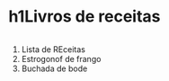 # h1Livros de receitas 

```

```



1. Lista de REceitas
2. Estrogonof de frango
3. Buchada de bode

#  

# 